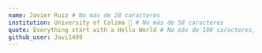 ```yaml
---
name: Javier Ruiz # No más de 28 caracteres
institution: University of Colima 🚩 # No más de 58 caracteres
quote: Everything start with a Hello World # No más de 100 caracteres, evita usar comillas(") para garantizar que el formato siga igual.
github_user: Javi1499
---
```

